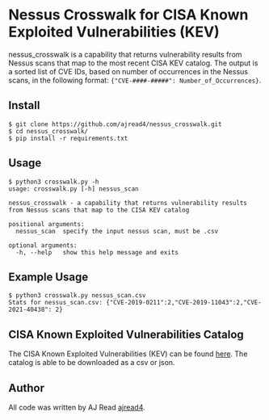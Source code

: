 # Nessus Crosswalk for CISA Known Exploited Vulnerabilities (KEV)

nessus_crosswalk is a capability that returns vulnerability results from Nessus scans that map to the most recent CISA KEV catalog. The output is a sorted list of CVE IDs, based on number of occurrences in the Nessus scans, in the following format: ```{"CVE-####-#####": Number_of_Occurrences}```. 
## Install 
```
$ git clone https://github.com/ajread4/nessus_crosswalk.git
$ cd nessus_crosswalk/
$ pip install -r requirements.txt 
```
## Usage 
```
$ python3 crosswalk.py -h
usage: crosswalk.py [-h] nessus_scan

nessus_crosswalk - a capability that returns vulnerability results from Nessus scans that map to the CISA KEV catalog

positional arguments:
  nessus_scan  specify the input nessus scan, must be .csv

optional arguments:
  -h, --help   show this help message and exits
```
## Example Usage
```
$ python3 crosswalk.py nessus_scan.csv
Stats for nessus_scan.csv: {"CVE-2019-0211":2,"CVE-2019-11043":2,"CVE-2021-40438": 2}
```
## CISA Known Exploited Vulnerabilities Catalog
The CISA Known Exploited Vulnerabilities (KEV) can be found [here](https://www.cisa.gov/known-exploited-vulnerabilities-catalog). The catalog is able to be downloaded as a csv or json.  
## Author
All code was written by AJ Read [ajread4](https://github.com/ajread4). 